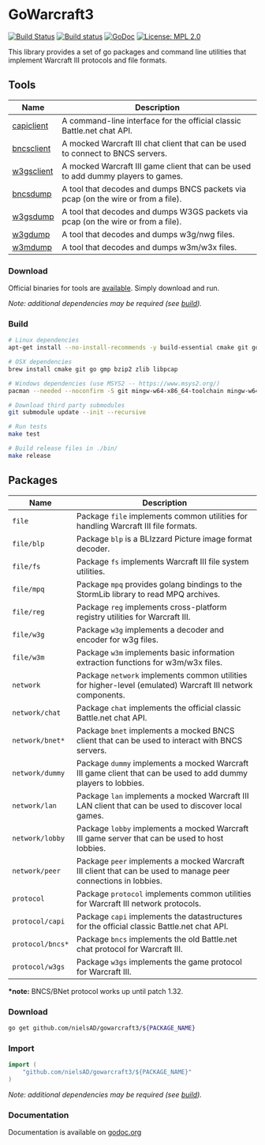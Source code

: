 GoWarcraft3
===========
[![Build Status](https://travis-ci.org/nielsAD/gowarcraft3.svg?branch=master)](https://travis-ci.org/nielsAD/gowarcraft3)
[![Build status](https://ci.appveyor.com/api/projects/status/a5cecrpfo0pe14ux/branch/master?svg=true)](https://ci.appveyor.com/project/nielsAD/gowarcraft3)
[![GoDoc](https://godoc.org/github.com/nielsAD/gowarcraft3?status.svg)](https://godoc.org/github.com/nielsAD/gowarcraft3)
[![License: MPL 2.0](https://img.shields.io/badge/License-MPL%202.0-brightgreen.svg)](https://opensource.org/licenses/MPL-2.0)

This library provides a set of go packages and command line utilities that implement Warcraft III protocols and file formats.

Tools
-----

|              Name            | Description |
|------------------------------|-------------|
|[capiclient](./cmd/capiclient)|A command-line interface for the official classic Battle.net chat API.|
|[bncsclient](./cmd/bncsclient)|A mocked Warcraft III chat client that can be used to connect to BNCS servers.|
|[w3gsclient](./cmd/w3gsclient)|A mocked Warcraft III game client that can be used to add dummy players to games.|
|  [bncsdump](./cmd/bncsdump)  |A tool that decodes and dumps BNCS packets via pcap (on the wire or from a file).|
|  [w3gsdump](./cmd/w3gsdump)  |A tool that decodes and dumps W3GS packets via pcap (on the wire or from a file).|
|   [w3gdump](./cmd/w3gdump)   |A tool that decodes and dumps w3g/nwg files.|
|   [w3mdump](./cmd/w3mdump)   |A tool that decodes and dumps w3m/w3x files.|

### Download

Official binaries for tools are [available](https://github.com/nielsAD/gowarcraft3/releases/latest). Simply download and run.

_Note: additional dependencies may be required (see [build](#build))._

### Build

```bash
# Linux dependencies
apt-get install --no-install-recommends -y build-essential cmake git golang-go libgmp-dev libbz2-dev zlib1g-dev libpcap-dev

# OSX dependencies
brew install cmake git go gmp bzip2 zlib libpcap

# Windows dependencies (use MSYS2 -- https://www.msys2.org/)
pacman --needed --noconfirm -S git mingw-w64-x86_64-toolchain mingw-w64-x86_64-go mingw-w64-x86_64-cmake

# Download third party submodules
git submodule update --init --recursive

# Run tests
make test

# Build release files in ./bin/
make release
```

Packages
--------

|      Name      | Description |
|----------------|-------------|
|`file`          |Package `file` implements common utilities for handling Warcraft III file formats.|
|`file/blp`      |Package `blp` is a BLIzzard Picture image format decoder.|
|`file/fs`       |Package `fs` implements Warcraft III file system utilities.|
|`file/mpq`      |Package `mpq` provides golang bindings to the StormLib library to read MPQ archives.|
|`file/reg`      |Package `reg` implements cross-platform registry utilities for Warcraft III.|
|`file/w3g`      |Package `w3g` implements a decoder and encoder for w3g files.|
|`file/w3m`      |Package `w3m` implements basic information extraction functions for w3m/w3x files.|
|`network`       |Package `network` implements common utilities for higher-level (emulated) Warcraft III network components.|
|`network/chat`  |Package `chat` implements the official classic Battle.net chat API.|
|`network/bnet*` |Package `bnet` implements a mocked BNCS client that can be used to interact with BNCS servers.|
|`network/dummy` |Package `dummy` implements a mocked Warcraft III game client that can be used to add dummy players to lobbies.|
|`network/lan`   |Package `lan` implements a mocked Warcraft III LAN client that can be used to discover local games.|
|`network/lobby` |Package `lobby` implements a mocked Warcraft III game server that can be used to host lobbies.|
|`network/peer`  |Package `peer` implements a mocked Warcraft III client that can be used to manage peer connections in lobbies.|
|`protocol`      |Package `protocol` implements common utilities for Warcraft III network protocols.|
|`protocol/capi` |Package `capi` implements the datastructures for the official classic Battle.net chat API.|
|`protocol/bncs*`|Package `bncs` implements the old Battle.net chat protocol for Warcraft III.|
|`protocol/w3gs` |Package `w3gs` implements the game protocol for Warcraft III.|

**\*note:** BNCS/BNet protocol works up until patch 1.32.

### Download

```bash
go get github.com/nielsAD/gowarcraft3/${PACKAGE_NAME}
```

### Import

```go
import (
    "github.com/nielsAD/gowarcraft3/${PACKAGE_NAME}"
)
```

_Note: additional dependencies may be required (see [build](#build))._

### Documentation

Documentation is available on [godoc.org](https://godoc.org/github.com/nielsAD/gowarcraft3)
